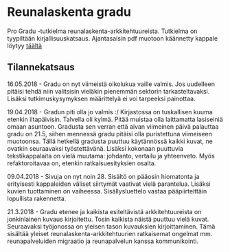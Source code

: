 # Reunalaskenta gradu
Pro Gradu -tutkielma reunalaskenta-arkkitehtuureista. Tutkielma on tyypiltään kirjallisuuskatsaus.
Ajantasaisin pdf muotoon käännetty kappale löytyy [täältä](https://github.com/lateski/mecgradu/raw/master/reunalaskenta.pdf)

## Tilannekatsaus
16.05.2018 - Gradu on nyt viimeistä oikolukua vaille valmis. Jos uudelleen pitäisi tehdä niin valitsisin vieläkin pienemmän sektorin tarkasteltavaksi. Lisäksi tutkimuskysymyksen määrittelyä ei voi tarpeeksi painottaa.

19.04.2018 - Gradun piti olla jo valmis :/ Kirjastossa on tuskallisen kuuma etenkin iltapäivisin. Talvella oli kylmä. Pitää muistaa olla laittamatta lasiseiniä omaan asuntoon. Gradusta sen verran että aivan viimeinen päivä palauttaa gradu on 21.5, siihen mennessä gradu pitäisi olla puristettuna viimeiseen muotoonsa. Tällä hetkellä gradusta puuttuu käytännössä kaikki kuvat, ne ovatkin seuraavaksi työstettävänä. Lisäksi kokonaan puuttuvia tekstikappalaita on vielä muutama: johdanto, vertailu ja yhteenveto. Myös refaktoroitavaa on, etenkin ratkaisuesityksien osalta. 

09.04.2018 - Sivuja on nyt noin 28. Sisältö on pääosin hiomatonta ja erityisesti kappaleiden väliset siirtymät vaativat vielä parantelua. Lisäksi kuvien tuottaminen on vaiheessa. Sisällysluettelo vastaa pääpiirteittäin lopullista rakennetta.

21.3.2018 - Gradu etenee ja kaikista esiteltävistä arkkitehtuureista on jonkinlainen kuvaus kirjoitettu. Tosin kaikista näistä puuttuu vielä kuvat. Seuraavaksi työjonossa on yleisen tason kuvauksien kirjoittaminen. Tämä sisältää yleiset reunalaskenta-arkkitehtuurien ratkaisemat ongelmat mm. reunapalveluiden migraatio ja reunapalvelun kanssa kommunikointi.
